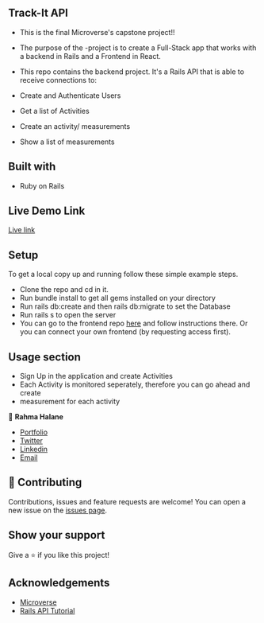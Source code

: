 ## Track-It API


- This is the final Microverse's capstone project!!
- The purpose of the -project is to create a Full-Stack app that works with a backend in Rails and a Frontend in React.
- This repo contains the backend project. It's a Rails API that is able to receive connections to:

- Create and Authenticate Users
- Get a list of Activities
- Create an activity/ measurements
- Show a list of measurements

## Built with

- Ruby on Rails

## Live Demo Link

[Live link](https://evening-shore-19249.herokuapp.com/)

## Setup
To get a local copy up and running follow these simple example steps.

- Clone the repo and cd in it.
- Run bundle install to get all gems installed on your directory
- Run rails db:create and then rails db:migrate to set the Database
- Run rails s to open the server
- You can go to the frontend repo [here](https://github.com/imahnama/track-it-frontend/tree/feature-branch) and follow instructions there. Or you can connect your own frontend (by requesting access first).

## Usage section
- Sign Up in the application and create Activities
- Each Activity is monitored seperately, therefore you can go ahead and create
- measurement for each activity

👤 **Rahma Halane**
- [Portfolio](https://raw.githack.com/imahnama/my-portfolio/develop/index.html)
- [Twitter](https://twitter.com/halane_rahma)
- [Linkedin](https://www.linkedin.com/in/rahmahalane/)
- [Email](mailto:Halane.rahma@gmail.com )

## 🤝 Contributing

Contributions, issues and feature requests are welcome!
You can open a new issue on the [issues page](https://github.com/imahnama/Track-It-backend/issues).

## Show your support

Give a ⭐️ if you like this project!

## Acknowledgements

- [Microverse](https://www.microverse.org/)
- [Rails API Tutorial](https://www.digitalocean.com/community/tutorials/build-a-restful-json-api-with-rails-5-part-one)
